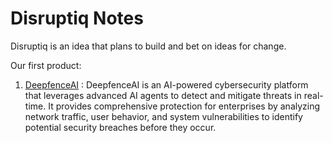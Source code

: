 # Disruptiq Notes

Disruptiq is an idea that plans to build and bet on ideas for change.

Our first product:
1. [DeepfenceAI](deep-fence-architecture.md) :
DeepfenceAI is an AI-powered cybersecurity platform that leverages advanced AI agents to detect and mitigate threats in real-time. It provides comprehensive protection for enterprises by analyzing network traffic, user behavior, and system vulnerabilities to identify potential security breaches before they occur.
